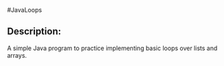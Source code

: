 #JavaLoops

## Description:
A simple Java program to practice implementing basic loops over lists and arrays.